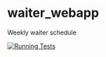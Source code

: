 # waiter_webapp
Weekly waiter schedule

[![Running Tests](https://github.com/KayDrew/waiter_webapp/actions/workflows/node.js.yml/badge.svg)](https://github.com/KayDrew/waiter_webapp/actions/workflows/node.js.yml)
